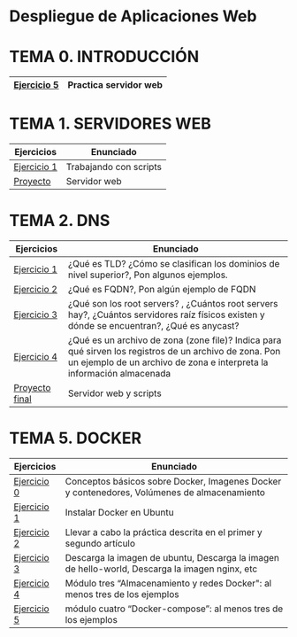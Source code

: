 # Despliegue de Aplicaciones Web

<p align="left">
</p>

<h1>TEMA 0. INTRODUCCIÓN</h1>

|[Ejercicio 5](Tema0/ejercicio5.md)|Practica servidor web |
| :- | :- |


<h1>TEMA 1. SERVIDORES WEB</h1>

|Ejercicios|Enunciado|
|----------|-----------|
|[Ejercicio 1](Tema1/ejercicio1.md)|Trabajando con scripts|
|[Proyecto](Tema1/ejercicio1.md)|Servidor web|



<h1>TEMA 2. DNS</h1>

|Ejercicios|Enunciado|
|----------|-----------|
|[Ejercicio 1](Tema2/ej1.md)|¿Qué es TLD? ¿Cómo se clasifican los dominios de nivel superior?, Pon algunos ejemplos.|
|[Ejercicio 2](Tema2/ej2.md)|¿Qué es FQDN?, Pon algún ejemplo de FQDN|
|[Ejercicio 3](Tema2/ej3.md)|¿Qué son los root servers? , ¿Cuántos root servers hay?, ¿Cuántos servidores raíz físicos existen y dónde se encuentran?, ¿Qué es anycast?|
|[Ejercicio 4](Tema2/ej4.md)|¿Qué es un archivo de zona (zone file)? Indica para qué sirven los registros de un archivo de zona. Pon un ejemplo de un archivo de zona e interpreta la información almacenada|
|[Proyecto final]()|Servidor web y scripts|

<h1>TEMA 5. DOCKER</h1>

|Ejercicios|Enunciado|
|----------|-----------|
|[Ejercicio 0](Tema5/ej0.md)|Conceptos básicos sobre Docker, Imagenes Docker y contenedores, Volúmenes de almacenamiento|
|[Ejercicio 1](Tema5/ej1.md)|Instalar Docker en Ubuntu|
|[Ejercicio 2](Tema5/ej2.md)|Llevar a cabo la práctica descrita en el primer y segundo artículo|
|[Ejercicio 3](Tema5/ej3.md)|Descarga la imagen de ubuntu, Descarga la imagen de hello-world, Descarga la imagen nginx, etc|
|[Ejercicio 4](Tema5/ej4.md)|Módulo tres “Almacenamiento y redes Docker": al menos tres de los ejemplos|
|[Ejercicio 5](Tema5/ej5.md)|módulo cuatro “Docker-compose”: al menos tres de los ejemplos|
